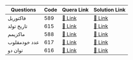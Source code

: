| Questions  | Code | Quera Link | Solution Link |
| ------------- | ------------- | ------------- | ------------- |
|  فاکتوریل | 589 | [🔗 Link](https://quera.ir/problemset/university/589/%D8%B3%D8%A4%D8%A7%D9%84-%D8%AF%D8%A7%D9%86%D8%B4%DA%AF%D8%A7%D9%87-%D8%B5%D9%86%D8%B9%D8%AA%DB%8C-%D8%B4%D8%B1%DB%8C%D9%81-%D9%85%D8%A8%D8%A7%D9%86%DB%8C-%D8%A8%D8%B1%D9%86%D8%A7%D9%85%D9%87%D9%86%D9%88%DB%8C%D8%B3%DB%8C-%D9%BE%D8%A7%DB%8C%DB%8C%D8%B2-%DB%B9%DB%B3-%D9%81%D8%A7%DA%A9%D8%AA%D9%88%D8%B1%DB%8C%D9%84) | [🔗 Link](https://github.com/0x73am43l/QueraChallenge/blob/main/University/factorial.py) |
|  تاریخ تولد | 615 | [🔗 Link](https://quera.ir/problemset/university/615/%D8%B3%D8%A4%D8%A7%D9%84-%D8%AF%D8%A7%D9%86%D8%B4%DA%AF%D8%A7%D9%87-%D8%B5%D9%86%D8%B9%D8%AA%DB%8C-%D8%B4%D8%B1%DB%8C%D9%81-%D9%85%D8%A8%D8%A7%D9%86%DB%8C-%D8%A8%D8%B1%D9%86%D8%A7%D9%85%D9%87%D9%86%D9%88%DB%8C%D8%B3%DB%8C-%D9%BE%D8%A7%DB%8C%DB%8C%D8%B2-%DB%B9%DB%B3-%D8%AA%D8%A7%D8%B1%DB%8C%D8%AE-%D8%AA%D9%88%D9%84%D8%AF) | [🔗 Link](https://github.com/0x73am43l/QueraChallenge/blob/main/University/tarikh-tavalod.py) |
|  ماکزیمم | 588 | [🔗 Link](https://quera.ir/problemset/588/) | [🔗 Link](https://github.com/0x73am43l/QueraChallenge/blob/main/University/maximum.py) |
|  عدد خودمقلوب | 617 | [🔗 Link](https://quera.ir/problemset/617/) | [🔗 Link](https://github.com/0x73am43l/QueraChallenge/blob/main/University/Adad-khod-Maqlob.py) |
|  توان دو | 616 | [🔗 Link](https://quera.org/problemset/616/) | [🔗 Link](https://github.com/0x73am43l/QueraChallenge/blob/main/University/tavan-two.py) |
